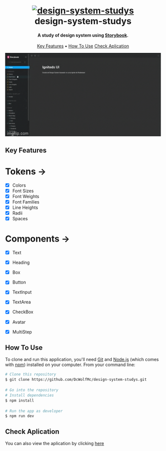 
<h1 align="center">
  <br>
  <a href="https://dcwolfmc.github.io/design-system-studys/"><img src="https://avatars.githubusercontent.com/u/22632046?s=280&v=4" alt="design-system-studys" width="200"></a>
  <br>
  design-system-studys
  <br>
</h1>

<h4 align="center">A study of design system using <a href="https://storybook.js.org/" target="_blank">Storybook</a>.</h4>

<p align="center">
  <a href="#key-features">Key Features</a> •
  <a href="#how-to-use">How To Use</a>
  <a href="#check-aplication">Check Aplication</a>
  
</p>
<p align="center">
  <img src=design-system-studys.gif width=540 height="270"/>
</p>

## Key Features

# Tokens ->

- [x] Colors
- [x] Font Sizes
- [x] Font Weights
- [x] Font Families
- [x] Line Heights
- [x] Radii
- [x] Spaces

# Components ->

- [x] Text
- [x] Heading
- [x] Box
- [x] Button
- [x] TextInput
- [x] TextArea
- [x] CheckBox
- [x] Avatar
- [x] MultiStep


## How To Use

To clone and run this application, you'll need [Git](https://git-scm.com) and [Node.js](https://nodejs.org/en/download/) (which comes with [npm](http://npmjs.com)) installed on your computer. From your command line:

```bash
# Clone this repository
$ git clone https://github.com/DcWolfMc/design-system-studys.git

# Go into the repository
# Install dependencies
$ npm install

# Run the app as developer
$ npm run dev
```
## Check Aplication

You can also view the aplication by clicking <a href="https://dcwolfmc.github.io/design-system-studys/?path=/docs/home--docs">here</a>
